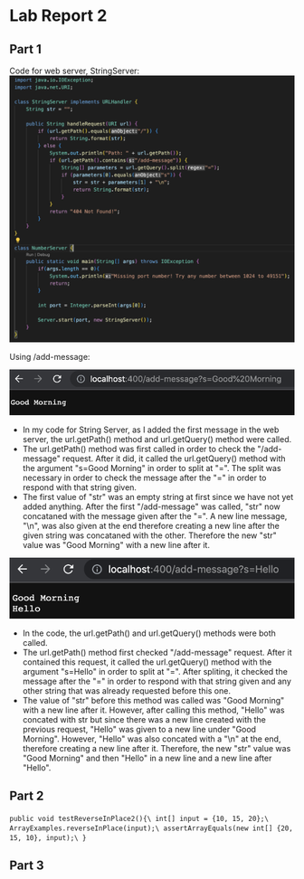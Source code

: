 # Lab Report 2

## Part 1
Code for web server, StringServer:
![Image](StringServer.png)


Using /add-message:

![Image](add-message1.png)
- In my code for String Server, as I added the first message in the web server, the url.getPath() method and url.getQuery() method were called.
- The url.getPath() method was first called in order to check the "/add-message" request. After it did, it called the url.getQuery() method with the argument "s=Good Morning" in order to split at "=". The split was necessary in order to check the message after the "=" in order to respond with that string given.
- The first value of "str" was an empty string at first since we have not yet added anything. After the first "/add-message" was called, "str" now concataned with the message given after the "=". A new line message, "\n", was also given at the end therefore creating a new line after the given string was concataned with the other. Therefore the new "str" value was "Good Morning" with a new line after it.


![Image](add-message2.png)
- In the code, the url.getPath() and url.getQuery() methods were both called.
- The url.getPath() method first checked "/add-message" request. After it contained this request, it called the url.getQuery() method with the argument "s=Hello" in order to split at "=". After spliting, it checked the message after the "=" in order to respond with that string given and any other string that was already requested before this one. 
- The value of "str" before this method was called was "Good Morning" with a new line after it. However, after calling this method, "Hello" was concated with str but since there was a new line created with the previous request, "Hello" was given to a new line under "Good Morning". However, "Hello" was also concated with a "\n" at the end, therefore creating a new line after it. Therefore, the new "str" value was "Good Morning" and then "Hello" in a new line and a new line after "Hello".



## Part 2
`public void testReverseInPlace2(){\
  int[] input = {10, 15, 20};\
  ArrayExamples.reverseInPlace(input);\
  assertArrayEquals(new int[] {20, 15, 10}, input);\
}`


## Part 3

